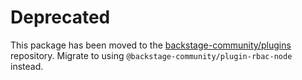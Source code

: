 # Deprecated

This package has been moved to the [backstage-community/plugins](https://github.com/backstage/community-plugins) repository. Migrate to using `@backstage-community/plugin-rbac-node` instead.